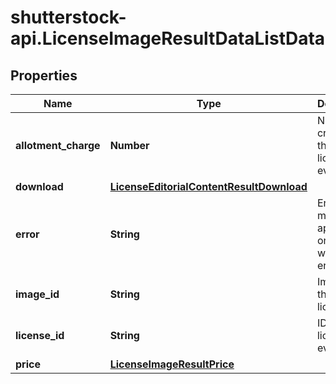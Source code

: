 # shutterstock-api.LicenseImageResultDataListData

## Properties
Name | Type | Description | Notes
------------ | ------------- | ------------- | -------------
**allotment_charge** | **Number** | Number of credits that this licensing event used | [optional] 
**download** | [**LicenseEditorialContentResultDownload**](LicenseEditorialContentResultDownload.md) |  | [optional] 
**error** | **String** | Error message, appears only if there was an error | [optional] 
**image_id** | **String** | Image ID that was licensed | 
**license_id** | **String** | ID of the license event | [optional] 
**price** | [**LicenseImageResultPrice**](LicenseImageResultPrice.md) |  | [optional] 


